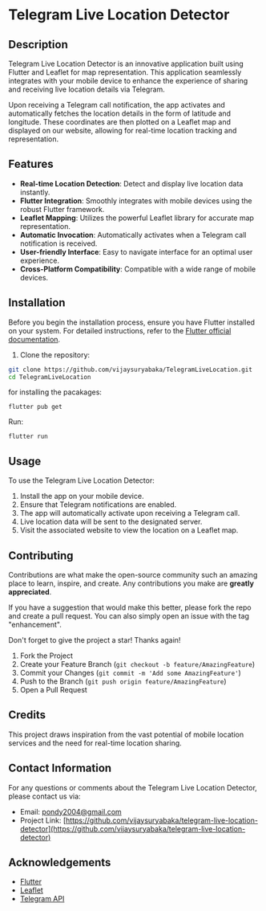 
# Telegram Live Location Detector

## Description

Telegram Live Location Detector is an innovative application built using Flutter and Leaflet for map representation. This application seamlessly integrates with your mobile device to enhance the experience of sharing and receiving live location details via Telegram.

Upon receiving a Telegram call notification, the app activates and automatically fetches the location details in the form of latitude and longitude. These coordinates are then plotted on a Leaflet map and displayed on our website, allowing for real-time location tracking and representation.

## Features

- **Real-time Location Detection**: Detect and display live location data instantly.
- **Flutter Integration**: Smoothly integrates with mobile devices using the robust Flutter framework.
- **Leaflet Mapping**: Utilizes the powerful Leaflet library for accurate map representation.
- **Automatic Invocation**: Automatically activates when a Telegram call notification is received.
- **User-friendly Interface**: Easy to navigate interface for an optimal user experience.
- **Cross-Platform Compatibility**: Compatible with a wide range of mobile devices.

## Installation

Before you begin the installation process, ensure you have Flutter installed on your system. For detailed instructions, refer to the [Flutter official documentation](https://flutter.dev/docs/get-started/install).

1. Clone the repository:

```bash
git clone https://github.com/vijaysuryabaka/TelegramLiveLocation.git
cd TelegramLiveLocation
```
for installing the pacakages:
```
flutter pub get
```
Run:
```
flutter run
```


## Usage

To use the Telegram Live Location Detector:

1. Install the app on your mobile device.
2. Ensure that Telegram notifications are enabled.
3. The app will automatically activate upon receiving a Telegram call.
4. Live location data will be sent to the designated server.
5. Visit the associated website to view the location on a Leaflet map.

## Contributing

Contributions are what make the open-source community such an amazing place to learn, inspire, and create. Any contributions you make are **greatly appreciated**.

If you have a suggestion that would make this better, please fork the repo and create a pull request. You can also simply open an issue with the tag "enhancement".

Don't forget to give the project a star! Thanks again!

1. Fork the Project
2. Create your Feature Branch (`git checkout -b feature/AmazingFeature`)
3. Commit your Changes (`git commit -m 'Add some AmazingFeature'`)
4. Push to the Branch (`git push origin feature/AmazingFeature`)
5. Open a Pull Request

## Credits

This project draws inspiration from the vast potential of mobile location services and the need for real-time location sharing.

## Contact Information

For any questions or comments about the Telegram Live Location Detector, please contact us via:

- Email: [pondy2004@gmail.com](mailto:pondy2004@gmail.com)
- Project Link: [https://github.com/vijaysuryabaka/telegram-live-location-detector](https://github.com/vijaysuryabaka/telegram-live-location-detector)

## Acknowledgements

- [Flutter](https://flutter.dev/)
- [Leaflet](https://leafletjs.com/)
- [Telegram API](https://core.telegram.org/bots/api)




